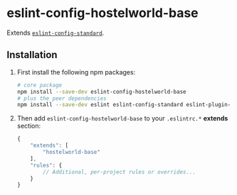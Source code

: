# eslint-config-hostelworld-base

Extends [`eslint-config-standard`](https://github.com/standard/eslint-config-standard).

## Installation

1. First install the following npm packages:

    ```bash
    # core package
    npm install --save-dev eslint-config-hostelworld-base
    # plus the peer dependencies
    npm install --save-dev eslint eslint-config-standard eslint-plugin-import eslint-plugin-node eslint-plugin-promise eslint-plugin-standard
    ```

2. Then add `eslint-config-hostelworld-base` to your `.eslintrc.*` **extends** section:

    ```js
    {
        "extends": [
            "hostelworld-base"
        ],
        "rules": {
            // Additional, per-project rules or overrides...
        }
    }
    ```
